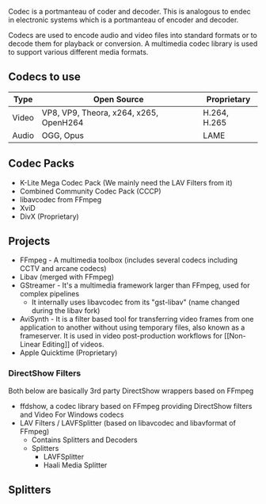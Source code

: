 Codec is a portmanteau of coder and decoder. This is analogous to endec in electronic systems which is a portmanteau of encoder and decoder.

Codecs are used to encode audio and video files into standard formats or to decode them for playback or conversion. A multimedia codec library is used to support various different media formats.

## Codecs to use

| Type  | Open Source                            | Proprietary  |
| ----- | -------------------------------------- | ------------ |
| Video | VP8, VP9, Theora, x264, x265, OpenH264 | H.264, H.265 |
| Audio | OGG, Opus                              | LAME         |

## Codec Packs

- K-Lite Mega Codec Pack (We mainly need the LAV Filters from it)
- Combined Community Codec Pack (CCCP)
- libavcodec from FFmpeg
- XviD
- DivX (Proprietary)

## Projects
- FFmpeg - A multimedia toolbox (includes several codecs including CCTV and arcane codecs)
- Libav (merged with FFmpeg)
- GStreamer - It's a multimedia framework larger than FFmpeg, used for complex pipelines
	- It internally uses libavcodec from its "gst-libav" (name changed during the libav fork)
- AviSynth - It is a filter based tool for transferring video frames from one application to another without using temporary files, also known as a frameserver. It is used in video post-production workflows for [[Non-Linear Editing]] of videos.
- Apple Quicktime (Proprietary)

### DirectShow Filters
Both below are basically 3rd party DirectShow wrappers based on FFmpeg

- ffdshow, a codec library based on FFmpeg providing DirectShow filters and Video For Windows codecs
- LAV Filters / LAVFSplitter (based on libavcodec and libavformat of FFmpeg)
	- Contains Splitters and Decoders
	- Splitters
		- LAVFSplitter
		- Haali Media Splitter

## Splitters